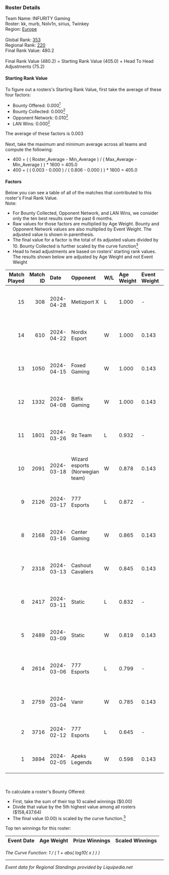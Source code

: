 ### Roster Details<br />
Team Name: INFURITY Gaming<br />
Roster: kk, murb, Nolv1n, sirius, Twinkey<br />
Region: [Europe]( ../standings_europe.md)<br />
<br />
Global Rank: [353](../standings_global.md)<br />
Regional Rank: [220]( ../standings_europe.md)<br />
Final Rank Value:  480.2<br />
<br />
Final Rank Value (480.2) = Starting Rank Value (405.0) + Head To Head Adjustments (75.2)<br />

#### Starting Rank Value<br />
To figure out a rosters's Starting Rank Value, first take the average of these four factors:<br />
- Bounty Offered: 0.000[<sup>1</sup>](#table2)
- Bounty Collected: 0.000[<sup>2</sup>](#table1)
- Opponent Network: 0.010[<sup>2</sup>](#table1)
- LAN Wins: 0.000[<sup>2</sup>](#table1)

The average of these factors is 0.003<br />
<br />
Next, take the maximum and minimum average across all teams and compute the following:<br />
- 400 + ( ( Roster_Average - Min_Average ) / ( Max_Average - Min_Average ) ) * 1600 = 405.0
- 400 + ( ( 0.003 - 0.000 ) / ( 0.806 - 0.000 ) ) * 1600 = 405.0


#### Factors<br />
Below you can see a table of all of the matches that contributed to this roster's Final Rank Value.<br />
Note:<br />

- For Bounty Collected, Opponent Network, and LAN Wins, we consider only the ten best results over the past 6 months.
- Raw values for those factors are multiplied by Age Weight. Bounty and Opponent Network values are also multiplied by Event Weight. The adjusted value is shown in parenthesis.
- The final value for a factor is the total of its adjusted values divided by 10. Bounty Collected is further scaled by the curve function[<sup>3</sup>](#curveFunction)
- Head to head adjustments are based on rosters' starting rank values. The results shown below are adjusted by Age Weight and not Event Weight
<span id="table1"></span><br />


| Match Played | Match ID | Date       | Opponent                        | W/L | Age Weight | Event Weight | Bounty Collected | Opponent Network | LAN Wins  | H2H Adj. | Roster                             |
| -: | -: | :- | :- | :- | :- | :- | :- | :- | :- | -: | :- |
|           15 |      308 | 2024-04-28 | Metizport X                     | L   | 1.000      | -            | -                | -                | -         |   -10.96 | kk, murb, Nolv1n, sirius, Twinkey  |
|           14 |      610 | 2024-04-22 | Nordix Esport                   | W   | 1.000      | 0.143        | 0.000 (0.000)    | 0.152 (0.022)    | 0 (0.000) |    14.12 | kk, murb, Nolv1n, sirius, Twinkey  |
|           13 |     1050 | 2024-04-15 | Foxed Gaming                    | W   | 1.000      | 0.143        | 0.000 (0.000)    | 0.114 (0.016)    | 0 (0.000) |    10.56 | kk, murb, Nolv1n, sirius, Twinkey  |
|           12 |     1332 | 2024-04-08 | Bitfix Gaming                   | W   | 1.000      | 0.143        | 0.000 (0.000)    | 0.031 (0.004)    | 0 (0.000) |    12.16 | kk, murb, Nolv1n, sirius, Twinkey  |
|           11 |     1801 | 2024-03-26 | 9z Team                         | L   | 0.932      | -            | -                | -                | -         |    -1.16 | kk, murb, Musashi, sirius, Twinkey |
|           10 |     2091 | 2024-03-18 | Wizard esports (Norwegian team) | W   | 0.878      | 0.143        | 0.000 (0.000)    | 0.122 (0.015)    | 0 (0.000) |    12.07 | kk, murb, Nolv1n, sirius, Twinkey  |
|            9 |     2126 | 2024-03-17 | 777 Esports                     | L   | 0.872      | -            | -                | -                | -         |    -3.96 | kk, Musashi, Pham, sirius, Twinkey |
|            8 |     2168 | 2024-03-16 | Center Gaming                   | W   | 0.865      | 0.143        | 0.000 (0.000)    | 0.028 (0.003)    | 0 (0.000) |    11.62 | kk, Musashi, Pham, sirius, Twinkey |
|            7 |     2318 | 2024-03-13 | Cashout Cavaliers               | W   | 0.845      | 0.143        | 0.000 (0.000)    | 0.000 (0.000)    | 0 (0.000) |    11.61 | kk, Nolv1n, Pham, sirius, Twinkey  |
|            6 |     2417 | 2024-03-11 | Static                          | L   | 0.832      | -            | -                | -                | -         |   -10.56 | kk, murb, Nolv1n, sirius, Twinkey  |
|            5 |     2489 | 2024-03-09 | Static                          | W   | 0.819      | 0.143        | 0.000 (0.000)    | 0.226 (0.026)    | 0 (0.000) |    15.73 | kk, Musashi, Pham, sirius, Twinkey |
|            4 |     2614 | 2024-03-06 | 777 Esports                     | L   | 0.799      | -            | -                | -                | -         |    -3.52 | kk, Musashi, Pham, sirius, Twinkey |
|            3 |     2759 | 2024-03-04 | Vanir                           | W   | 0.785      | 0.143        | 0.000 (0.000)    | 0.070 (0.008)    | 0 (0.000) |    11.16 | kk, murb, Nolv1n, sirius, Twinkey  |
|            2 |     3716 | 2024-02-12 | 777 Esports                     | L   | 0.645      | -            | -                | -                | -         |    -2.78 | Arob, kk, Nolv1n, sirius, Twinkey  |
|            1 |     3894 | 2024-02-05 | Apeks Legends                   | W   | 0.598      | 0.143        | 0.000 (0.000)    | 0.058 (0.005)    | 0 (0.000) |     9.18 | Arob, kk, Nolv1n, sirius, Twinkey  |

<br />
<span id="table2"></span><br />
To calculate a roster's Bounty Offered:<br />

- First, take the sum of their top 10 scaled winnings ($0.00)
- Divide that value by the 5th highest value among all rosters ($158,437.64)
- The final value (0.00) is scaled by the curve function.[<sup>3</sup>](#curveFunction)

Top ten winnings for this roster:<br />

| Event Date | Age Weight | Prize Winnings | Scaled Winnings |
| :- | -: | :- | :- |


<span id="curveFunction"></span>_The Curve Function: 1 / ( 1 + abs( log10( x ) ) )_<br />

---
_Event data for Regional Standings provided by Liquipedia.net_<br />
